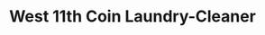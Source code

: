 ---
title: "West 11th Coin Laundry-Cleaner"
url: /eugene/west-11th-coin-laundry-cleaner/
shop: laundry
---